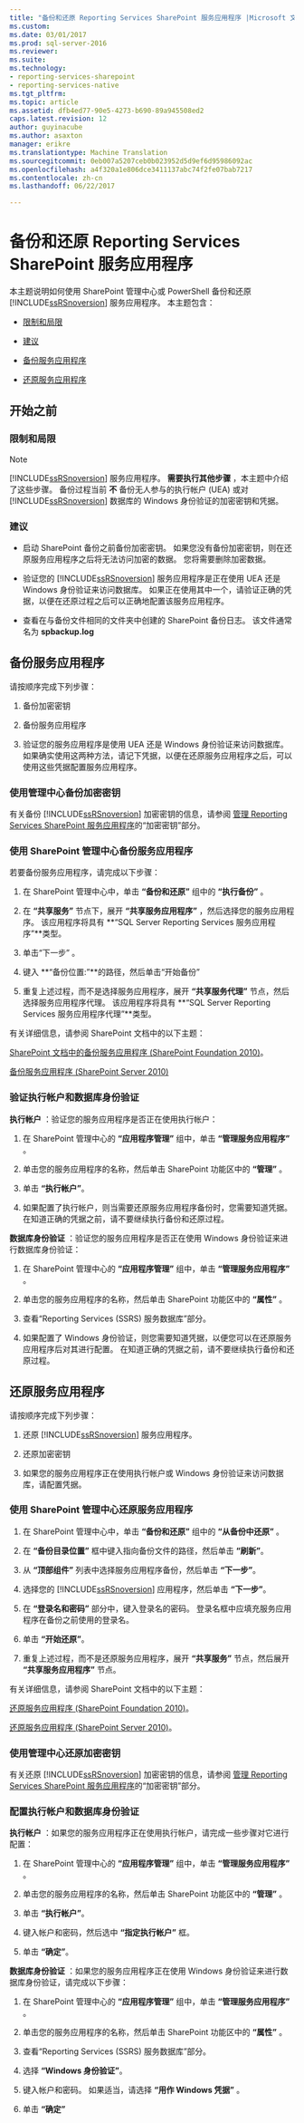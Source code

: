 ```yaml
---
title: "备份和还原 Reporting Services SharePoint 服务应用程序 |Microsoft 文档"
ms.custom: 
ms.date: 03/01/2017
ms.prod: sql-server-2016
ms.reviewer: 
ms.suite: 
ms.technology:
- reporting-services-sharepoint
- reporting-services-native
ms.tgt_pltfrm: 
ms.topic: article
ms.assetid: dfb4ed77-90e5-4273-b690-89a945508ed2
caps.latest.revision: 12
author: guyinacube
ms.author: asaxton
manager: erikre
ms.translationtype: Machine Translation
ms.sourcegitcommit: 0eb007a5207ceb0b023952d5d9ef6d95986092ac
ms.openlocfilehash: a4f320a1e806dce3411137abc74f2fe07bab7217
ms.contentlocale: zh-cn
ms.lasthandoff: 06/22/2017

---
```

# <a name="backup-and-restore-reporting-services-sharepoint-service-applications"></a>备份和还原 Reporting Services SharePoint 服务应用程序
  本主题说明如何使用 SharePoint 管理中心或 PowerShell 备份和还原 [!INCLUDE[ssRSnoversion](../../includes/ssrsnoversion-md.md)] 服务应用程序。 本主题包含：  
  
-   [限制和局限](#bkmk_Restrictions)  
  
-   [建议](#bkmk_recommendations)  
  
-   [备份服务应用程序](#bkmk_backup)  
  
-   [还原服务应用程序](#bkmk_restore)  
  
##  <a name="bkmk_BeforeYouBegin"></a> 开始之前  
  
###  <a name="bkmk_Restrictions"></a> 限制和局限  
  
> [!NOTE]  
>  [!INCLUDE[ssRSnoversion](../../includes/ssrsnoversion-md.md)] 服务应用程序。 **需要执行其他步骤** ，本主题中介绍了这些步骤。 备份过程当前 **不** 备份无人参与的执行帐户 (UEA) 或对 [!INCLUDE[ssRSnoversion](../../includes/ssrsnoversion-md.md)] 数据库的 Windows 身份验证的加密密钥和凭据。  
  
###  <a name="bkmk_recommendations"></a> 建议  
  
-   启动 SharePoint 备份之前备份加密密钥。 如果您没有备份加密密钥，则在还原服务应用程序之后将无法访问加密的数据。 您将需要删除加密数据。  
  
-   验证您的 [!INCLUDE[ssRSnoversion](../../includes/ssrsnoversion-md.md)] 服务应用程序是正在使用 UEA 还是 Windows 身份验证来访问数据库。 如果正在使用其中一个，请验证正确的凭据，以便在还原过程之后可以正确地配置该服务应用程序。  
  
-   查看在与备份文件相同的文件夹中创建的 SharePoint 备份日志。 该文件通常名为 **spbackup.log**  
  
##  <a name="bkmk_backup"></a> 备份服务应用程序  
 请按顺序完成下列步骤：  
  
1.  备份加密密钥  
  
2.  备份服务应用程序  
  
3.  验证您的服务应用程序是使用 UEA 还是 Windows 身份验证来访问数据库。 如果确实使用这两种方法，请记下凭据，以便在还原服务应用程序之后，可以使用这些凭据配置服务应用程序。  
  
### <a name="backup-the-encryption-keys-using-central-administration"></a>使用管理中心备份加密密钥  
 有关备份 [!INCLUDE[ssRSnoversion](../../includes/ssrsnoversion-md.md)] 加密密钥的信息，请参阅 [管理 Reporting Services SharePoint 服务应用程序](../../reporting-services/report-server-sharepoint/manage-a-reporting-services-sharepoint-service-application.md)的“加密密钥”部分。  
  
###  <a name="bkmk_centraladmin"></a> 使用 SharePoint 管理中心备份服务应用程序  
 若要备份服务应用程序，请完成以下步骤：  
  
1.  在 SharePoint 管理中心中，单击 **“备份和还原”** 组中的 **“执行备份”** 。  
  
2.  在 **“共享服务”** 节点下，展开 **“共享服务应用程序”** ，然后选择您的服务应用程序。 该应用程序将具有 **“SQL Server Reporting Services 服务应用程序”**类型。  
  
3.  单击“下一步” 。  
  
4.   键入 **“备份位置:”**的路径，然后单击“开始备份”  
  
5.  重复上述过程，而不是选择服务应用程序，展开 **“共享服务代理”** 节点，然后选择服务应用程序代理。 该应用程序将具有 **“SQL Server Reporting Services 服务应用程序代理”**类型。  
  
 有关详细信息，请参阅 SharePoint 文档中的以下主题：  
  
 [SharePoint 文档中的备份服务应用程序 (SharePoint Foundation 2010)](http://msdn.microsoft.com/library/ee748601.aspx)。  
  
 [备份服务应用程序 (SharePoint Server 2010)](http://technet.microsoft.com/library/ee428318.aspx)  
  
### <a name="verify-execution-account-and-database-authentication"></a>验证执行帐户和数据库身份验证  
 **执行帐户** ：验证您的服务应用程序是否正在使用执行帐户：  
  
1.  在 SharePoint 管理中心的 **“应用程序管理”** 组中，单击 **“管理服务应用程序”** 。  
  
2.  单击您的服务应用程序的名称，然后单击 SharePoint 功能区中的 **“管理”** 。  
  
3.  单击 **“执行帐户”**。  
  
4.  如果配置了执行帐户，则当需要还原服务应用程序备份时，您需要知道凭据。 在知道正确的凭据之前，请不要继续执行备份和还原过程。  
  
 **数据库身份验证** ：验证您的服务应用程序是否正在使用 Windows 身份验证来进行数据库身份验证：  
  
1.  在 SharePoint 管理中心的 **“应用程序管理”** 组中，单击 **“管理服务应用程序”** 。  
  
2.  单击您的服务应用程序的名称，然后单击 SharePoint 功能区中的 **“属性”** 。  
  
3.  查看“Reporting Services (SSRS) 服务数据库”部分。  
  
4.  如果配置了 Windows 身份验证，则您需要知道凭据，以便您可以在还原服务应用程序后对其进行配置。 在知道正确的凭据之前，请不要继续执行备份和还原过程。  
  
##  <a name="bkmk_restore"></a> 还原服务应用程序  
 请按顺序完成下列步骤：  
  
1.  还原 [!INCLUDE[ssRSnoversion](../../includes/ssrsnoversion-md.md)] 服务应用程序。  
  
2.  还原加密密钥  
  
3.  如果您的服务应用程序正在使用执行帐户或 Windows 身份验证来访问数据库，请配置凭据。  
  
### <a name="restore-the-service-application-using-sharepoint-central-administration"></a>使用 SharePoint 管理中心还原服务应用程序  
  
1.  在 SharePoint 管理中心中，单击 **“备份和还原”** 组中的 **“从备份中还原”** 。  
  
2.  在 **“备份目录位置”** 框中键入指向备份文件的路径，然后单击 **“刷新”**。  
  
3.  从 **“顶部组件”** 列表中选择服务应用程序备份，然后单击 **“下一步”**。  
  
4.  选择您的 [!INCLUDE[ssRSnoversion](../../includes/ssrsnoversion-md.md)] 应用程序，然后单击 **“下一步”**。  
  
5.  在 **“登录名和密码”** 部分中，键入登录名的密码。 登录名框中应填充服务应用程序在备份之前使用的登录名。  
  
6.  单击 **“开始还原”**。  
  
7.  重复上述过程，而不是还原服务应用程序，展开 **“共享服务”** 节点，然后展开 **“共享服务应用程序”** 节点。  
  
 有关详细信息，请参阅 SharePoint 文档中的以下主题：  
  
 [还原服务应用程序 (SharePoint Foundation 2010)](http://msdn.microsoft.com/library/ee748615.aspx)。  
  
 [还原服务应用程序 (SharePoint Server 2010)](https://technet.microsoft.com/library/ee428305.aspx)。  
  
### <a name="restore-the-encryption-keys-using-central-administration"></a>使用管理中心还原加密密钥  
 有关还原 [!INCLUDE[ssRSnoversion](../../includes/ssrsnoversion-md.md)] 加密密钥的信息，请参阅 [管理 Reporting Services SharePoint 服务应用程序](../../reporting-services/report-server-sharepoint/manage-a-reporting-services-sharepoint-service-application.md)的“加密密钥”部分。  
  
### <a name="configure-the-execution-account-and-database-authentication"></a>配置执行帐户和数据库身份验证  
 **执行帐户** ：如果您的服务应用程序正在使用执行帐户，请完成一些步骤对它进行配置：  
  
1.  在 SharePoint 管理中心的 **“应用程序管理”** 组中，单击 **“管理服务应用程序”** 。  
  
2.  单击您的服务应用程序的名称，然后单击 SharePoint 功能区中的 **“管理”** 。  
  
3.  单击 **“执行帐户”**。  
  
4.  键入帐户和密码，然后选中 **“指定执行帐户”** 框。  
  
5.  单击 **“确定”**。  
  
 **数据库身份验证** ：如果您的服务应用程序正在使用 Windows 身份验证来进行数据库身份验证，请完成以下步骤：  
  
1.  在 SharePoint 管理中心的 **“应用程序管理”** 组中，单击 **“管理服务应用程序”** 。  
  
2.  单击您的服务应用程序的名称，然后单击 SharePoint 功能区中的 **“属性”** 。  
  
3.  查看“Reporting Services (SSRS) 服务数据库”部分。  
  
4.  选择 **“Windows 身份验证”**。  
  
5.  键入帐户和密码。 如果适当，请选择 **“用作 Windows 凭据”** 。  
  
6.  单击 **“确定”**  
  
  
